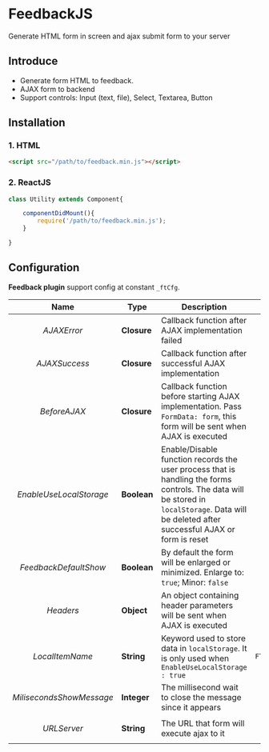 # FeedbackJS

Generate HTML form in screen and ajax submit form to your server

## Introduce

- Generate form HTML to feedback.
- AJAX form to backend
- Support controls: Input (text, file), Select, Textarea, Button

## Installation

### 1. HTML

```html
<script src="/path/to/feedback.min.js"></script>
```

### 2. ReactJS

```js
class Utility extends Component{

    componentDidMount(){
        require('/path/to/feedback.min.js');
    }

}
```
## Configuration

**Feedback plugin** support config at constant `_ftCfg`.

| Name | Type | Description | Default|
|------|------|-------------|--------|
| <p align="center">*AJAXError*</p> | **Closure** | Callback function after AJAX implementation failed |  |
| <p align="center">*AJAXSuccess*</p> | **Closure** | Callback function after successful AJAX implementation |  |
| <p align="center">*BeforeAJAX*</p> | **Closure** | Callback function before starting AJAX implementation. Pass `FormData: form`, this form will be sent when AJAX is executed  |  |
| <p align="center">*EnableUseLocalStorage*</p> | **Boolean** | Enable/Disable function records the user process that is handling the forms controls. The data will be stored in `localStorage`. Data will be deleted after successful AJAX or form is reset | <p align="center">`true`</p> |
| <p align="center">*FeedbackDefaultShow*</p> | **Boolean** | By default the form will be enlarged or minimized. Enlarge to: `true`; Minor: `false` | <p align="center">`false`</p> |
| <p align="center">*Headers*</p> | **Object** | An object containing header parameters will be sent when AJAX is executed  |  |
| <p align="center">*LocalItemName*</p> | **String** | Keyword used to store data in `localStorage`. It is only used when `EnableUseLocalStorage : true` | <p align="center">`FTFB_Feedback_FormData`</p> |
| <p align="center">*MilisecondsShowMessage*</p> | **Integer** | The millisecond wait to close the message since it appears  | <p align="center">`2000`</p> |
| <p align="center">*URLServer*</p> | **String** | The URL that form will execute ajax to it | |

